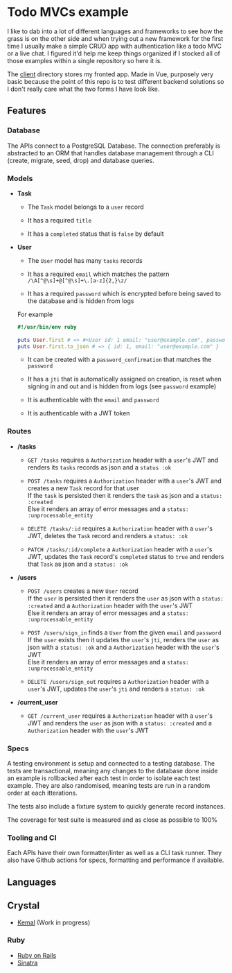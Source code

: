 # Todo MVCs example

I like to dab into a lot of different languages and frameworks to see how the grass is on the other side and when trying out a new framework for the first time I usually make a simple CRUD app with authentication like a todo MVC or a live chat.
I figured it'd help me keep things organized if I stocked all of those examples within a single repository so here it is.

The [client](https://github.com/wJoenn/todo-lists/tree/master/client) directory stores my fronted app.
Made in Vue, purposely very basic because the point of this repo is to test different backend solutions so I don't really care what the two forms I have look like.

## Features
### Database
The APIs connect to a PostgreSQL Database.
The connection preferably is abstracted to an ORM that handles database management through a CLI (create, migrate, seed, drop) and database queries.

### Models
- **Task**
  - The `Task` model belongs to a `user` record
    
  - It has a required `title`
    
  - It has a `completed` status that is `false` by default
    
- **User**
  - The `User` model has many `tasks` records
    
  - It has a required `email` which matches the pattern `/\A[^@\s]+@[^@\s]+\.[a-z]{2,}\z/`
    
  - It has a required `password` which is encrypted before being saved to the database and is hidden from logs
  
  For example
  ```ruby
  #!/usr/bin/env ruby
      
  puts User.first # => #<User id: 1 email: "user@example.com", password: [FILTERED]>
  puts User.first.to_json # => { id: 1, email: "user@example.com" }
  ```
  
  - It can be created with a `password_confirmation` that matches the `password`
    
  - It has a `jti` that is automatically assigned on creation, is reset when signing in and out and is hidden from logs (see `password` example)
    
  - It is authenticable with the `email` and `password`
    
  - It is authenticable with a JWT token

### Routes
- **/tasks**
  - `GET /tasks` requires a `Authorization` header with a `user`'s JWT and renders its `tasks` records as json and a `status :ok`
  
  - `POST /tasks` requires a `Authorization` header with a `user`'s JWT and creates a new `Task` record for that user<br>
  If the `task` is persisted then it renders the `task` as json and a `status: :created`<br>
  Else it renders an array of error messages and a `status: :unprocessable_entity`

  - `DELETE /tasks/:id` requires a `Authorization` header with a `user`'s JWT, deletes the `Task` record and renders a `status: :ok`
 
  - `PATCH /tasks/:id/complete` a `Authorization` header with a `user`'s JWT, updates the `Task` record's `completed` status to `true` and renders that `Task` as json and a `status: :ok`
 
- **/users**
  - `POST /users` creates a new `User` record<br>
  If the `user` is persisted then it renders the `user` as json with a `status: :created` and a `Authorization` header with the `user`'s JWT<br>
  Else it renders an array of error messages and a `status: :unprocessable_entity`

  - `POST /users/sign_in` finds a `User` from the given `email` and `password`<br>
  If the `user` exists then it updates the `user`'s `jti`, renders the `user` as json with a `status: :ok` and a `Authorization` header with the `user`'s JWT<br>
  Else it renders an array of error messages and a `status: :unprocessable_entity`

  - `DELETE /users/sign_out` requires a `Authorization` header with a `user`'s JWT, updates the `user`'s `jti` and renders a `status: :ok`

- **/current_user**
  - `GET /current_user` requires a `Authorization` header with a `user`'s JWT and renders the `user` as json with a `status: :created` and a `Authorization` header with the `user`'s JWT

### Specs
A testing environment is setup and connected to a testing database.
The tests are transactional, meaning any changes to the database done inside an example is rollbacked after each test in order to isolate each test example.
They are also randomised, meaning tests are run in a random order at each itterations.

The tests also include a fixture system to quickly generate record instances.

The coverage for test suite is measured and as close as possible to 100%

### Tooling and CI
Each APIs have their own formatter/linter as well as a CLI task runner.
They also have Github actions for specs, formatting and performance if available.

## Languages
## Crystal
- [Kemal](https://github.com/wJoenn/todo-mvcs/tree/master/crystal/kemal) (Work in progress)

### Ruby
- [Ruby on Rails](https://github.com/wJoenn/todo-lists/tree/master/ruby/ruby_on_rails)
- [Sinatra](https://github.com/wJoenn/todo-lists/tree/master/ruby/sinatra)
